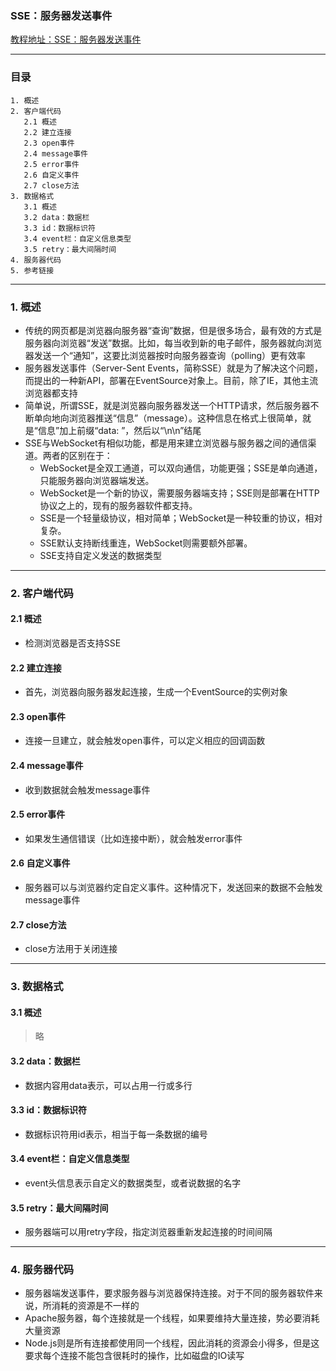 ### SSE：服务器发送事件
[教程地址：SSE：服务器发送事件](http://javascript.ruanyifeng.com/htmlapi/eventsource.html)

---
### 目录
```
1. 概述
2. 客户端代码
   2.1 概述
   2.2 建立连接
   2.3 open事件
   2.4 message事件
   2.5 error事件
   2.6 自定义事件
   2.7 close方法
3. 数据格式
   3.1 概述
   3.2 data：数据栏
   3.3 id：数据标识符
   3.4 event栏：自定义信息类型
   3.5 retry：最大间隔时间
4. 服务器代码
5. 参考链接
```

---
### 1. 概述
- 传统的网页都是浏览器向服务器“查询”数据，但是很多场合，最有效的方式是服务器向浏览器“发送”数据。比如，每当收到新的电子邮件，服务器就向浏览器发送一个“通知”，这要比浏览器按时向服务器查询（polling）更有效率
- 服务器发送事件（Server-Sent Events，简称SSE）就是为了解决这个问题，而提出的一种新API，部署在EventSource对象上。目前，除了IE，其他主流浏览器都支持
- 简单说，所谓SSE，就是浏览器向服务器发送一个HTTP请求，然后服务器不断单向地向浏览器推送“信息”（message）。这种信息在格式上很简单，就是“信息”加上前缀“data: ”，然后以“\n\n”结尾
- SSE与WebSocket有相似功能，都是用来建立浏览器与服务器之间的通信渠道。两者的区别在于：
  *   WebSocket是全双工通道，可以双向通信，功能更强；SSE是单向通道，只能服务器向浏览器端发送。
  *   WebSocket是一个新的协议，需要服务器端支持；SSE则是部署在HTTP协议之上的，现有的服务器软件都支持。
  *   SSE是一个轻量级协议，相对简单；WebSocket是一种较重的协议，相对复杂。
  *   SSE默认支持断线重连，WebSocket则需要额外部署。
  *   SSE支持自定义发送的数据类型

---
### 2. 客户端代码

#### 2.1 概述
- 检测浏览器是否支持SSE

#### 2.2 建立连接
- 首先，浏览器向服务器发起连接，生成一个EventSource的实例对象

#### 2.3 open事件
- 连接一旦建立，就会触发open事件，可以定义相应的回调函数

#### 2.4 message事件
- 收到数据就会触发message事件

#### 2.5 error事件
- 如果发生通信错误（比如连接中断），就会触发error事件

#### 2.6 自定义事件
- 服务器可以与浏览器约定自定义事件。这种情况下，发送回来的数据不会触发message事件

#### 2.7 close方法
- close方法用于关闭连接

---
### 3. 数据格式

#### 3.1 概述
>略

#### 3.2 data：数据栏
- 数据内容用data表示，可以占用一行或多行

#### 3.3 id：数据标识符
- 数据标识符用id表示，相当于每一条数据的编号

#### 3.4 event栏：自定义信息类型
- event头信息表示自定义的数据类型，或者说数据的名字

#### 3.5 retry：最大间隔时间
- 服务器端可以用retry字段，指定浏览器重新发起连接的时间间隔

---
### 4. 服务器代码
- 服务器端发送事件，要求服务器与浏览器保持连接。对于不同的服务器软件来说，所消耗的资源是不一样的
- Apache服务器，每个连接就是一个线程，如果要维持大量连接，势必要消耗大量资源
- Node.js则是所有连接都使用同一个线程，因此消耗的资源会小得多，但是这要求每个连接不能包含很耗时的操作，比如磁盘的IO读写
